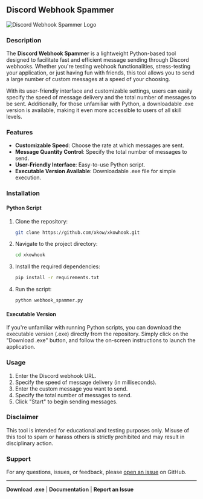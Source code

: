 ## Discord Webhook Spammer

![Discord Webhook Spammer Logo](https://i.imgur.com/80MIoSc.png)

### Description

The **Discord Webhook Spammer** is a lightweight Python-based tool designed to facilitate fast and efficient message sending through Discord webhooks. Whether you're testing webhook functionalities, stress-testing your application, or just having fun with friends, this tool allows you to send a large number of custom messages at a speed of your choosing.

With its user-friendly interface and customizable settings, users can easily specify the speed of message delivery and the total number of messages to be sent. Additionally, for those unfamiliar with Python, a downloadable .exe version is available, making it even more accessible to users of all skill levels.

### Features

- **Customizable Speed**: Choose the rate at which messages are sent.
- **Message Quantity Control**: Specify the total number of messages to send.
- **User-Friendly Interface**: Easy-to-use Python script.
- **Executable Version Available**: Downloadable .exe file for simple execution.

### Installation

#### Python Script

1. Clone the repository:
    ```bash
    git clone https://github.com/xkow/xkowhook.git
    ```
   
2. Navigate to the project directory:
    ```bash
    cd xkowhook
    ```
   
3. Install the required dependencies:
    ```bash
    pip install -r requirements.txt
    ```
   
4. Run the script:
    ```bash
    python webhook_spammer.py
    ```

#### Executable Version

If you're unfamiliar with running Python scripts, you can download the executable version (.exe) directly from the repository. Simply click on the "Download .exe" button, and follow the on-screen instructions to launch the application.

### Usage

1. Enter the Discord webhook URL.
2. Specify the speed of message delivery (in milliseconds).
3. Enter the custom message you want to send.
4. Specify the total number of messages to send.
5. Click "Start" to begin sending messages.

### Disclaimer

This tool is intended for educational and testing purposes only. Misuse of this tool to spam or harass others is strictly prohibited and may result in disciplinary action.

### Support

For any questions, issues, or feedback, please [open an issue](https://github.com/yourusername/discord-webhook-spammer/issues) on GitHub.

---

**Download .exe** | **Documentation** | **Report an Issue**